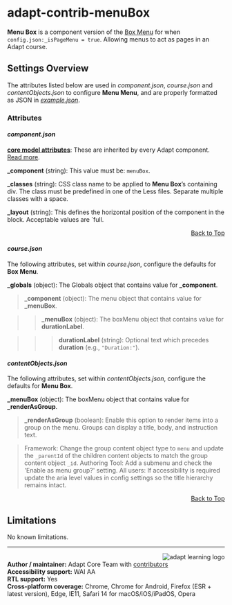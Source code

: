 # adapt-contrib-menuBox

**Menu Box** is a component version of the [Box Menu](https://github.com/adaptlearning/adapt-contrib-boxMenu) for when `config.json:_isPageMenu = true`. Allowing menus to act as pages in an Adapt course.

## Settings Overview

The attributes listed below are used in *component.json*, *course.json* and *contentObjects.json* to configure **Menu Menu**, and are properly formatted as JSON in [*example.json*](https://github.com/cgkineo/adapt-contrib-menubox/blob/master/example.json).

### Attributes

#### *component.json*

[**core model attributes**](https://github.com/adaptlearning/adapt_framework/wiki/Core-model-attributes): These are inherited by every Adapt component. [Read more](https://github.com/adaptlearning/adapt_framework/wiki/Core-model-attributes).

**\_component** (string): This value must be: `menuBox`.

**\_classes** (string): CSS class name to be applied to **Menu Box**’s containing div. The class must be predefined in one of the Less files. Separate multiple classes with a space.

**\_layout** (string): This defines the horizontal position of the component in the block. Acceptable values are `full.
<div float align=right><a href="#top">Back to Top</a></div>

#### *course.json*
The following attributes, set within *course.json*, configure the defaults for **Box Menu**.

**\_globals** (object): The Globals object that contains value for **\_component**.

>**\_component** (object): The menu object that contains value for **\_menuBox**.

>>**\_menuBox** (object): The boxMenu object that contains value for **durationLabel**.

>>>**durationLabel** (string): Optional text which precedes **duration** (e.g., `"Duration:"`).

#### *contentObjects.json*
The following attributes, set within *contentObjects.json*, configure the defaults for **Menu Box**.

**\_menuBox** (object): The boxMenu object that contains value for **\_renderAsGroup**.

>**\_renderAsGroup** (boolean): Enable this option to render items into a group on the menu. Groups can display a title, body, and instruction text.

>Framework: Change the group content object type to `menu` and update the `_parentId` of the children content objects to match the group content object `_id`. Authoring Tool: Add a submenu and check the 'Enable as menu group?' setting. All users: If accessibility is required update the aria level values in config settings so the title hierarchy remains intact.

<div float align=right><a href="#top">Back to Top</a></div>

## Limitations

No known limitations.

----------------------------
<a href="https://community.adaptlearning.org/" target="_blank"><img src="https://github.com/adaptlearning/documentation/blob/master/04_wiki_assets/plug-ins/images/adapt-logo-mrgn-lft.jpg" alt="adapt learning logo" align="right"></a><br>
**Author / maintainer:** Adapt Core Team with [contributors](https://github.com/adaptlearning/adapt-contrib-boxmenu/graphs/contributors)<br>
**Accessibility support:** WAI AA<br>
**RTL support:** Yes<br>
**Cross-platform coverage:** Chrome, Chrome for Android, Firefox (ESR + latest version), Edge, IE11, Safari 14 for macOS/iOS/iPadOS, Opera<br>
